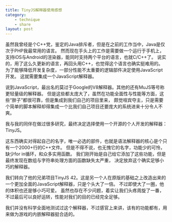 ```yaml
---
title: TinyJS解释器使用感想
category: 
    - technique
    - share
layout: post
---
```

虽然我曾经是个C++党，鉴定的Java排斥者，但是在之前的工作当中，Java是仅次于PHP我最常用的语言。
然而现在手头上的工作是需要做一个运行于手机上，支持iOS与Android的渲染器，能同时支持两个平台的语言，也就C/C++了。
说实的，用了这么久更新的语言，再回头用C++，也觉得这个语言也确实挺难用的。
为了能够降低开发复杂度，一部分性能不太重要的逻辑部件决定使用JavaScript开发。
这就需要集成一个JavaScript解释器。

说到JavaScript，最出名的莫过于Google的V8解释器。其他的还有MuJS等号称更轻量级的解释器。
但是这些都太庞大了，虽然在功能全面性与性能等方面，这些“胖子”都很可靠，但是集成到我们自己的项目里来，
颇觉喧宾夺主，只是需要个简单的脚本解释却得集成一个比我们自己项目还要庞大的系统进来十分令人不爽。

我与我的同伴在做过很多研究，最终决定选择使用一个开源的个人开发的解释器：TinyJS。

这东西确实对得起自己的名字，唯一必选的部件，也就是语法解释器的核心是个只有一个2000+行的C++文件。
但是不得不说，也无愧它的名字，功能少的可怜，缺少for in循环，和众多实用函数。
我们刚开始是自己给它添加了这些功能，但是最终发现在数组与字符串处理方面的函数缺失太严重，
决定放弃这个确实足够小巧的解释器。

我们转向了他的兄弟项目TinyJS 42。这是另一个人在原版的基础之上改造出来的一个更加全面的JavaScript解释器，只是个头大了一倍。
不过即使大了一圈，他的体积也还是够小巧可爱。
虽然也存在不少问题，着实让我们头疼周旋了一番，不过最后可以良好运转，性能对我们的目的已经完全足够。

我们并没有科学全面地测试过这个解释器，不过感官上来讲，该有的功能都有，用来做为游戏的内嵌解释器挺合适的。
